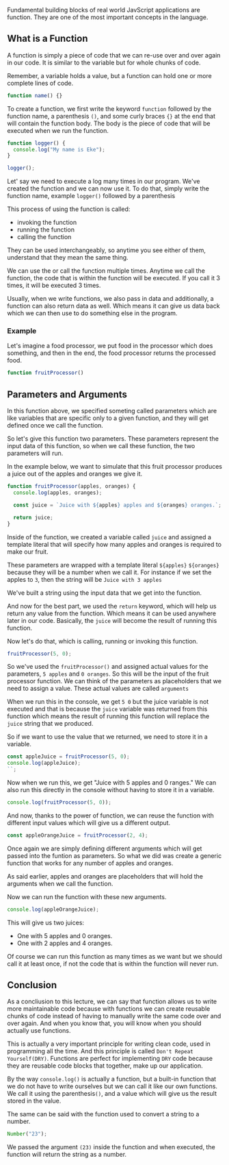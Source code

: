 Fundamental building blocks of real world JavScript applications are function. They are one of the most important concepts in the language.

## What is a Function

A function is simply a piece of code that we can re-use over and over again in our code. It is similar to the variable but for whole chunks of code.

Remember, a variable holds a value, but a function can hold one or more complete lines of code.

```js
function name() {}
```

To create a function, we first write the keyword `function` followed by the function name, a parenthesis `()`, and some curly braces `{}` at the end that will contain the function body. The body is the piece of code that will be executed when we run the function.

```js
function logger() {
  console.log("My name is Eke");
}

logger();
```

Let' say we need to execute a log many times in our program. We've created the function and we can now use it.
To do that, simply write the function name, example `logger()` followed by a parenthesis

This process of using the function is called:

- invoking the function
- running the function
- calling the function

They can be used interchangeably, so anytime you see either of them, understand that they mean the same thing.

We can use the or call the function multiple times. Anytime we call the function, the code that is within the function will be executed. If you call it 3 times, it will be executed 3 times.

Usually, when we write functions, we also pass in data and additionally, a function can also return data as well. Which means it can give us data back which we can then use to do something else in the program.

### Example

Let's imagine a food processor, we put food in the processor which does something, and then in the end, the food processor returns the processed food.

```js
function fruitProcessor()
```

## Parameters and Arguments

In this function above, we specified someting called parameters which are like variables that are specific only to a given function, and they will get defined once we call the function.

So let's give this function two parameters. These parameters represent the input data of this function, so when we call these function, the two parameters will run.

In the example below, we want to simulate that this fruit processor produces a juice out of the apples and oranges we give it.

```js
function fruitProcessor(apples, oranges) {
  console.log(apples, oranges);

  const juice = `Juice with ${apples} apples and ${oranges} oranges.`;

  return juice;
}
```

Inside of the function, we created a variable called `juice` and assigned a template literal that will specify how many apples and oranges is required to make our fruit.

These parameters are wrapped with a template literal `${apples}` `${oranges}` because they will be a number when we call it. For instance if we set the apples to `3`, then the string will be `Juice with 3 apples`

We've built a string using the input data that we get into the function.

And now for the best part, we used the `return` keyword, which will help us return any value from the function. Which means it can be used anywhere later in our code. Basically, the `juice` will become the result of running this function.

Now let's do that, which is calling, running or invoking this function.

```js
fruitProcessor(5, 0);
```

So we've used the `fruitProcessor()` and assigned actual values for the parameters, `5 apples` and `0 oranges`. So this will be the input of the fruit processor function. We can think of the parameters as placeholders that we need to assign a value. These actual values are called `arguments`

When we run this in the console, we get `5 0` but the juice variable is not executed and that is because the `juice` variable was returned from this function which means the result of running this function will replace the `juice` string that we produced.

So if we want to use the value that we returned, we need to store it in a variable.

```js
const appleJuice = fruitProcessor(5, 0);
console.log(appleJuice);
``;
```

Now when we run this, we get "Juice with 5 apples and 0 ranges." We can also run this directly in the console without having to store it in a variable.

```js
console.log(fruitProcessor(5, 0));
```

And now, thanks to the power of function, we can reuse the function with different input values which will give us a different output.

```js
const appleOrangeJuice = fruitProcessor(2, 4);
```

Once again we are simply defining different arguments which will get passed into the funtion as parameters. So what we did was create a generic function that works for any number of apples and oranges.

As said earlier, apples and oranges are placeholders that will hold the arguments when we call the function.

Now we can run the function with these new arguments.

```js
console.log(appleOrangeJuice);
```

This will give us two juices:

- One with 5 apples and 0 oranges.
- One with 2 apples and 4 oranges.

Of course we can run this function as many times as we want but we should call it at least once, if not the code that is within the function will never run.

## Conclusion

As a concliusion to this lecture, we can say that function allows us to write more maintainable code because with functions we can create reusable chunks of code instead of having to manually write the same code over and over again.
And when you know that, you will know when you should actually use functions.

This is actually a very important principle for writing clean code, used in programming all the time. And this principle is called `Don't Repeat Yourself(DRY)`. Functions are perfect for implementing `DRY` code because they are reusable code blocks that together, make up our application.

By the way `console.log()` is actually a function, but a built-in function that we do not have to write ourselves but we can call it like our own functions. We call it using the parenthesis`()`, and a value which will give us the result stored in the value.

The same can be said with the function used to convert a string to a number.

```js
Number("23");
```

We passed the argument `(23)` inside the function and when executed, the function will return the string as a number.

